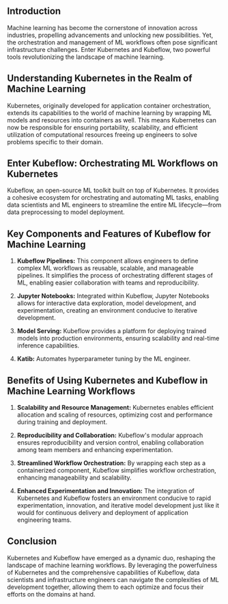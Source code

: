 ## Introduction
Machine learning has become the cornerstone of innovation across industries, propelling advancements and unlocking new possibilities. Yet, the orchestration and management of ML workflows often pose significant infrastructure challenges. Enter Kubernetes and Kubeflow, two powerful tools revolutionizing the landscape of machine learning.

## Understanding Kubernetes in the Realm of Machine Learning
Kubernetes, originally developed for application container orchestration, extends its capabilities to the world of machine learning by wrapping ML models and resources into containers as well. This means Kubernetes can now be responsible for ensuring portability, scalability, and efficient utilization of computational resources freeing up engineers to solve problems specific to their domain.

## Enter Kubeflow: Orchestrating ML Workflows on Kubernetes
Kubeflow, an open-source ML toolkit built on top of Kubernetes. It provides a cohesive ecosystem for orchestrating and automating ML tasks, enabling data scientists and ML engineers to streamline the entire ML lifecycle—from data preprocessing to model deployment.

## Key Components and Features of Kubeflow for Machine Learning
1. **Kubeflow Pipelines:** This component allows engineers to define complex ML workflows as reusable, scalable, and manageable pipelines. It simplifies the process of orchestrating different stages of ML, enabling easier collaboration with teams and reproducibility.
   
2. **Jupyter Notebooks:** Integrated within Kubeflow, Jupyter Notebooks allows for interactive data exploration, model development, and experimentation, creating an environment conducive to iterative development.
   
3. **Model Serving:** Kubeflow provides a platform for deploying trained models into production environments, ensuring scalability and real-time inference capabilities.
   
4. **Katib:** Automates hyperparameter tuning by the ML engineer.

## Benefits of Using Kubernetes and Kubeflow in Machine Learning Workflows
1. **Scalability and Resource Management:** Kubernetes enables efficient allocation and scaling of resources, optimizing cost and performance during training and deployment.
   
2. **Reproducibility and Collaboration:** Kubeflow's modular approach ensures reproducibility and version control, enabling collaboration among team members and enhancing experimentation.
   
3. **Streamlined Workflow Orchestration:** By wrapping each step as a containerized component, Kubeflow simplifies workflow orchestration, enhancing manageability and scalability.
   
4. **Enhanced Experimentation and Innovation:** The integration of Kubernetes and Kubeflow fosters an environment conducive to rapid experimentation, innovation, and iterative model development just like it would for continuous delivery and deployment of application engineering teams.

## Conclusion
Kubernetes and Kubeflow have emerged as a dynamic duo, reshaping the landscape of machine learning workflows. By leveraging the powerfulness of Kubernetes and the comprehensive capabilities of Kubeflow, data scientists and infrastructure engineers can navigate the complexities of ML development together, allowing them to each optimize and focus their efforts on the domains at hand.
